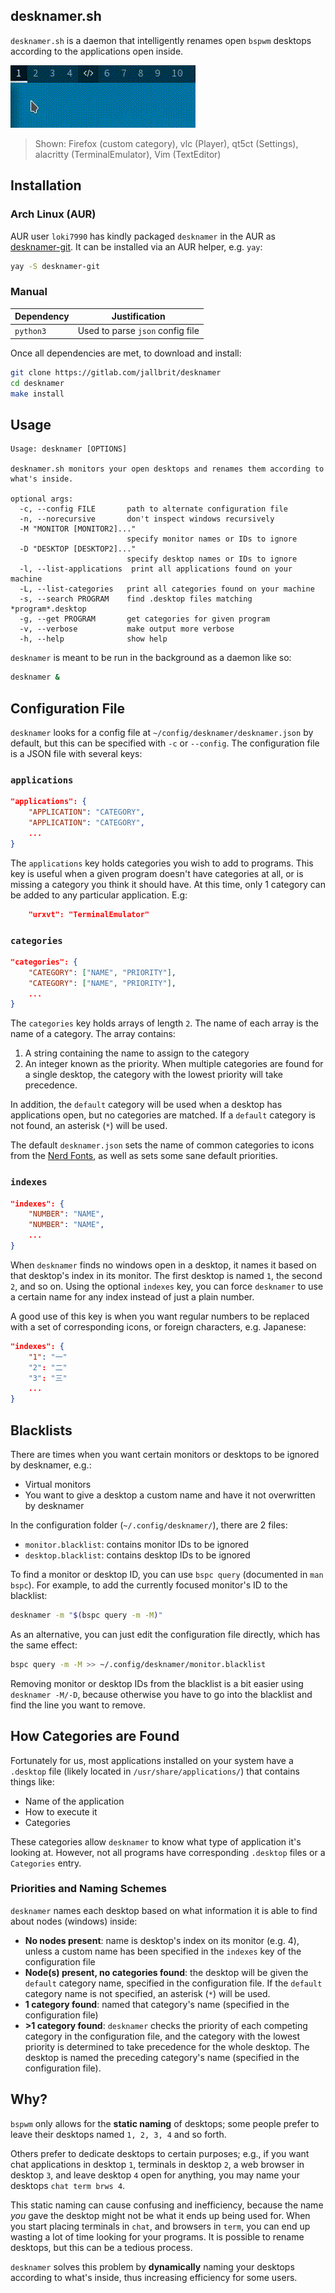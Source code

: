 ## desknamer.sh

`desknamer.sh` is a daemon that intelligently renames open `bspwm` desktops according to the applications open inside.

![preview](preview.gif)

> Shown: Firefox (custom category), vlc (Player), qt5ct (Settings), alacritty (TerminalEmulator), Vim (TextEditor)

## Installation

### Arch Linux (AUR)

AUR user `loki7990` has kindly packaged `desknamer` in the AUR as [desknamer-git](https://aur.archlinux.org/packages/desknamer-git/). It can be installed via an AUR helper, e.g. `yay`:

```bash
yay -S desknamer-git
```

### Manual

Dependency | Justification
-----------|--------------
`python3`  | Used to parse `json` config file

Once all dependencies are met, to download and install:

```bash
git clone https://gitlab.com/jallbrit/desknamer
cd desknamer
make install
```

## Usage

```
Usage: desknamer [OPTIONS]

desknamer.sh monitors your open desktops and renames them according to what's inside.

optional args:
  -c, --config FILE       path to alternate configuration file
  -n, --norecursive       don't inspect windows recursively
  -M "MONITOR [MONITOR2]..."
                          specify monitor names or IDs to ignore
  -D "DESKTOP [DESKTOP2]..."
                          specify desktop names or IDs to ignore
  -l, --list-applications  print all applications found on your machine
  -L, --list-categories   print all categories found on your machine
  -s, --search PROGRAM    find .desktop files matching *program*.desktop
  -g, --get PROGRAM       get categories for given program
  -v, --verbose           make output more verbose
  -h, --help              show help
```

`desknamer` is meant to be run in the background as a daemon like so:

```bash
desknamer &
```

## Configuration File

`desknamer` looks for a config file at `~/config/desknamer/desknamer.json` by default, but this can be specified with `-c` or `--config`. The configuration file is a JSON file with several keys:

### `applications`

```json
"applications": {
	"APPLICATION": "CATEGORY",
	"APPLICATION": "CATEGORY",
	...
}
```

The `applications` key holds categories you wish to add to programs. This key is useful when a given program doesn't have categories at all, or is missing a category you think it should have. At this time, only 1 category can be added to any particular application. E.g:

```json
	"urxvt": "TerminalEmulator"
```

### `categories`

```json
"categories": {
	"CATEGORY": ["NAME", "PRIORITY"],
	"CATEGORY": ["NAME", "PRIORITY"],
	...
}
```

The `categories` key holds arrays of length `2`. The name of each array is the name of a category. The array contains:

1. A string containing the name to assign to the category
2. An integer known as the priority. When multiple categories are found for a single desktop, the category with the lowest priority will take precedence.

In addition, the `default` category will be used when a desktop has applications open, but no categories are matched. If a `default` category is not found, an asterisk (`*`) will be used.

The default `desknamer.json` sets the name of common categories to icons from the [Nerd Fonts](https://nerdfonts.com), as well as sets some sane default priorities.

### `indexes`

```json
"indexes": {
	"NUMBER": "NAME",
	"NUMBER": "NAME",
	...
}
```

When `desknamer` finds no windows open in a desktop, it names it based on that desktop's index in its monitor. The first desktop is named `1`, the second `2`, and so on. Using the optional `indexes` key, you can force `desknamer` to use a certain name for any index instead of just a plain number.

A good use of this key is when you want regular numbers to be replaced with a set of corresponding icons, or foreign characters, e.g. Japanese:

```json
"indexes": {
	"1": "一"
	"2": "二"
	"3": "三"
	...
}
```

## Blacklists

There are times when you want certain monitors or desktops to be ignored by desknamer, e.g.:

* Virtual monitors
* You want to give a desktop a custom name and have it not overwritten by desknamer

In the configuration folder (`~/.config/desknamer/`), there are 2 files:

* `monitor.blacklist`: contains monitor IDs to be ignored
* `desktop.blacklist`: contains desktop IDs to be ignored

To find a monitor or desktop ID, you can use `bspc query` (documented in `man bspc`). For example, to add the currently focused monitor's ID to the blacklist:

```bash
desknamer -m "$(bspc query -m -M)"
```

As an alternative, you can just edit the configuration file directly, which has the same effect:

```bash
bspc query -m -M >> ~/.config/desknamer/monitor.blacklist
```

Removing monitor or desktop IDs from the blacklist is a bit easier using `desknamer -M/-D`, because otherwise you have to go into the blacklist and find the line you want to remove.

## How Categories are Found

Fortunately for us, most applications installed on your system have a `.desktop` file (likely located in `/usr/share/applications/`) that contains things like:

* Name of the application
* How to execute it
* Categories

These categories allow `desknamer` to know what type of application it's looking at. However, not all programs have corresponding `.desktop` files or a `Categories` entry.

### Priorities and Naming Schemes

`desknamer` names each desktop based on what information it is able to find about nodes (windows) inside:

* **No nodes present**: name is desktop's index on its monitor (e.g. 4), unless a custom name has been specified in the `indexes` key of the configuration file
* **Node(s) present, no categories found**: the desktop will be given the `default` category name, specified in the configuration file. If the `default` category name is not specified, an asterisk (`*`) will be used.
* **1 category found**: named that category's name (specified in the configuration file)
* **>1 category found**: `desknamer` checks the priority of each competing category in the configuration file, and the category with the lowest priority is determined to take precedence for the whole desktop. The desktop is named the preceding category's name (specified in the configuration file).

## Why?

`bspwm` only allows for the **static naming** of desktops; some people prefer to leave their desktops named `1, 2, 3, 4` and so forth.

Others prefer to dedicate desktops to certain purposes; e.g., if you want chat applications in desktop `1`, terminals in desktop `2`, a web browser in desktop `3`, and leave desktop `4` open for anything, you may name your desktops `chat term brws 4`.

This static naming can cause confusing and inefficiency, because the name *you* gave the desktop might not be what it ends up being used for. When you start placing terminals in `chat`, and browsers in `term`, you can end up wasting a lot of time looking for your programs. It is possible to rename desktops, but this can be a tedious process.

`desknamer` solves this problem by **dynamically** naming your desktops according to what's inside, thus increasing efficiency for some users.
